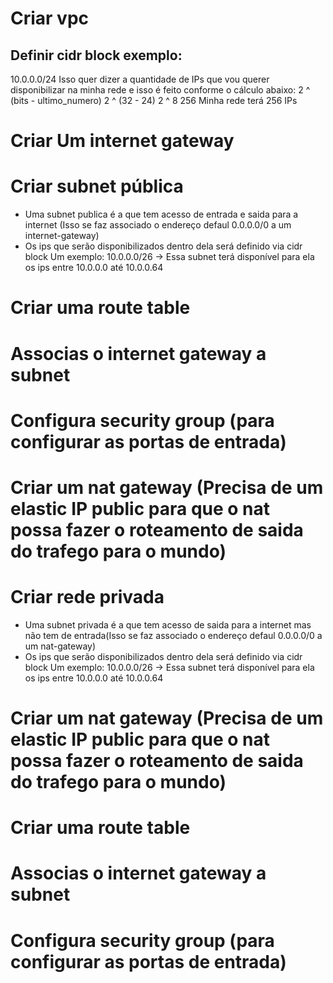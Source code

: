 # Criar vpc
## Definir cidr block exemplo:
10.0.0.0/24 Isso quer dizer a quantidade de IPs que vou querer disponibilizar na minha rede e isso é feito conforme o cálculo abaixo:
2 ^ (bits - ultimo_numero)
2 ^ (32 - 24)
2 ^ 8
256
Minha rede terá 256 IPs

# Criar Um internet gateway
# Criar subnet pública
- Uma subnet publica é a que tem acesso de entrada e saida para a internet (Isso se faz associado o endereço defaul 0.0.0.0/0 a um internet-gateway)
- Os ips que serão disponibilizados dentro dela será definido via cidr block
Um exemplo: 10.0.0.0/26 -> Essa subnet terá disponível para ela os ips entre 10.0.0.0 até 10.0.0.64

# Criar uma route table
# Associas o internet gateway a subnet
# Configura security group (para configurar as portas de entrada)


# Criar um nat gateway (Precisa de um elastic IP public para que o nat possa fazer o roteamento de saida do trafego para o mundo)
# Criar rede privada
- Uma subnet privada é a que tem acesso de saida para a internet mas não tem de entrada(Isso se faz associado o endereço defaul 0.0.0.0/0 a um nat-gateway)
- Os ips que serão disponibilizados dentro dela será definido via cidr block
Um exemplo: 10.0.0.0/26 -> Essa subnet terá disponível para ela os ips entre 10.0.0.0 até 10.0.0.64

# Criar um nat gateway (Precisa de um elastic IP public para que o nat possa fazer o roteamento de saida do trafego para o mundo)
# Criar uma route table
# Associas o internet gateway a subnet
# Configura security group (para configurar as portas de entrada)
